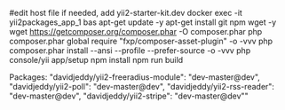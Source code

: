 #edit host file if needed, add yii2-starter-kit.dev
docker exec -it yii2packages_app_1 bas
apt-get update -y
apt-get install git npm wget -y
wget https://getcomposer.org/composer.phar -O composer.phar
php composer.phar global require "fxp/composer-asset-plugin" -o -vvv
php composer.phar install --ansi --profile --prefer-source -o -vvv
php console/yii app/setup
npm install
npm run build

Packages:
    "davidjeddy/yii2-freeradius-module": "dev-master@dev",
    "davidjeddy/yii2-poll": "dev-master@dev",
    "davidjeddy/yii2-rss-reader": "dev-master@dev",
    "davidjeddy/yii2-stripe": "dev-master@dev""